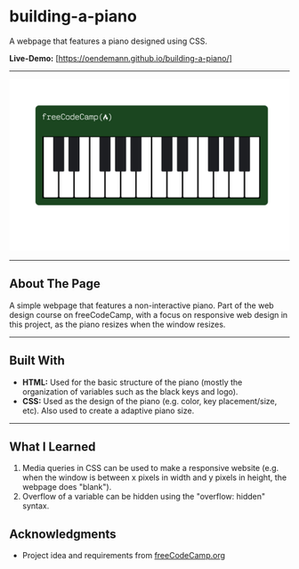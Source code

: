 # building-a-piano

A webpage that features a piano designed using CSS.

**Live-Demo:** [https://oendemann.github.io/building-a-piano/]

---

![piano-screenshot](image.png)

---

## About The Page

A simple webpage that features a non-interactive piano. Part of the web design course on freeCodeCamp, with a focus on responsive web design in this project, as the piano resizes when the window resizes.

---

## Built With

* **HTML:** Used for the basic structure of the piano (mostly the organization of variables such as the black keys and logo).
* **CSS:** Used as the design of the piano (e.g. color, key placement/size, etc). Also used to create a adaptive piano size.

---

## What I Learned

1. Media queries in CSS can be used to make a responsive website (e.g. when the window is between x pixels in width and y pixels in height, the webpage does "blank").
2. Overflow of a variable can be hidden using the "overflow: hidden" syntax.

## Acknowledgments

* Project idea and requirements from [freeCodeCamp.org](https://www.freecodecamp.org/)